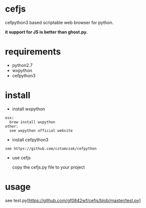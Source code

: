 # cefjs
cefpython3 based scriptable web browser for python.

**it support for JS is better than ghost.py.**

# requirements

- python2.7
- wxpython
- cefpython3

# install

- install wxpython
```
osx:
  brew install wxpython
other:
  see wxpython official website
```    

- install cefpython3
```
see https://github.com/cztomczak/cefpython
```
- use cefjs

  copy the cefjs.py file to your project

# usage

see test.py[https://github.com/gf0842wf/cefjs/blob/master/test.py]

